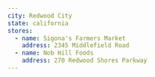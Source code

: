 ```yaml
---
city: Redwood City
state: california
stores:
  - name: Sigona's Farmers Market
    address: 2345 Middlefield Road
  - name: Nob Hill Foods
    address: 270 Redwood Shores Parkway
---
```

